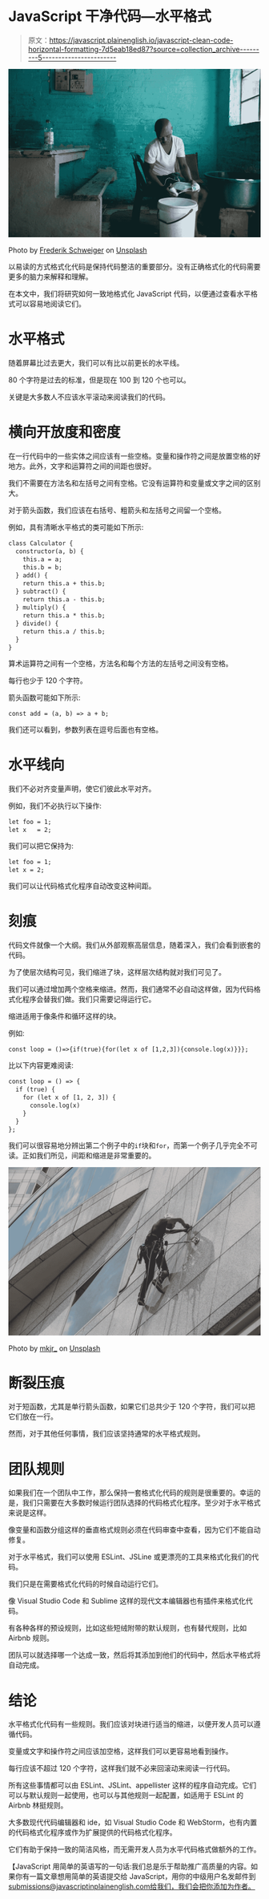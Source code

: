 # JavaScript 干净代码—水平格式

> 原文：<https://javascript.plainenglish.io/javascript-clean-code-horizontal-formatting-7d5eab18ed87?source=collection_archive---------5----------------------->

![](img/9fd7106e9070a2e91b7487936cc403ad.png)

Photo by [Frederik Schweiger](https://unsplash.com/@flschweiger?utm_source=medium&utm_medium=referral) on [Unsplash](https://unsplash.com?utm_source=medium&utm_medium=referral)

以易读的方式格式化代码是保持代码整洁的重要部分。没有正确格式化的代码需要更多的脑力来解释和理解。

在本文中，我们将研究如何一致地格式化 JavaScript 代码，以便通过查看水平格式可以容易地阅读它们。

# 水平格式

随着屏幕比过去更大，我们可以有比以前更长的水平线。

80 个字符是过去的标准，但是现在 100 到 120 个也可以。

关键是大多数人不应该水平滚动来阅读我们的代码。

# 横向开放度和密度

在一行代码中的一些实体之间应该有一些空格。变量和操作符之间是放置空格的好地方。此外，文字和运算符之间的间距也很好。

我们不需要在方法名和左括号之间有空格。它没有运算符和变量或文字之间的区别大。

对于箭头函数，我们应该在右括号、粗箭头和左括号之间留一个空格。

例如，具有清晰水平格式的类可能如下所示:

```
class Calculator {
  constructor(a, b) {
    this.a = a;
    this.b = b;
  } add() {
    return this.a + this.b;
  } subtract() {
    return this.a - this.b;
  } multiply() {
    return this.a * this.b;
  } divide() {
    return this.a / this.b;
  }
}
```

算术运算符之间有一个空格，方法名和每个方法的左括号之间没有空格。

每行也少于 120 个字符。

箭头函数可能如下所示:

```
const add = (a, b) => a + b;
```

我们还可以看到，参数列表在逗号后面也有空格。

# 水平线向

我们不必对齐变量声明，使它们彼此水平对齐。

例如，我们不必执行以下操作:

```
let foo = 1;
let x   = 2;
```

我们可以把它保持为:

```
let foo = 1;
let x = 2;
```

我们可以让代码格式化程序自动改变这种间距。

# 刻痕

代码文件就像一个大纲。我们从外部观察高层信息，随着深入，我们会看到嵌套的代码。

为了使层次结构可见，我们缩进了块，这样层次结构就对我们可见了。

我们可以通过增加两个空格来缩进。然而，我们通常不必自动这样做，因为代码格式化程序会替我们做。我们只需要记得运行它。

缩进适用于像条件和循环这样的块。

例如:

```
const loop = ()=>{if(true){for(let x of [1,2,3]){console.log(x)}}};
```

比以下内容更难阅读:

```
const loop = () => {
  if (true) {
    for (let x of [1, 2, 3]) {
      console.log(x)
    }
  }
};
```

我们可以很容易地分辨出第二个例子中的`if`块和`for`，而第一个例子几乎完全不可读。正如我们所见，间距和缩进是非常重要的。

![](img/0c805b115a1082322a9e82ea8c73b6d1.png)

Photo by [mkjr_](https://unsplash.com/@mkjr_?utm_source=medium&utm_medium=referral) on [Unsplash](https://unsplash.com?utm_source=medium&utm_medium=referral)

# 断裂压痕

对于短函数，尤其是单行箭头函数，如果它们总共少于 120 个字符，我们可以把它们放在一行。

然而，对于其他任何事情，我们应该坚持通常的水平格式规则。

# 团队规则

如果我们在一个团队中工作，那么保持一套格式化代码的规则是很重要的。幸运的是，我们只需要在大多数时候运行团队选择的代码格式化程序。至少对于水平格式来说是这样。

像变量和函数分组这样的垂直格式规则必须在代码审查中查看，因为它们不能自动修复。

对于水平格式，我们可以使用 ESLint、JSLine 或更漂亮的工具来格式化我们的代码。

我们只是在需要格式化代码的时候自动运行它们。

像 Visual Studio Code 和 Sublime 这样的现代文本编辑器也有插件来格式化代码。

有各种各样的预设规则，比如这些短绒附带的默认规则，也有替代规则，比如 Airbnb 规则。

团队可以就选择哪一个达成一致，然后将其添加到他们的代码中，然后水平格式将自动完成。

# 结论

水平格式化代码有一些规则。我们应该对块进行适当的缩进，以便开发人员可以遵循代码。

变量或文字和操作符之间应该加空格，这样我们可以更容易地看到操作。

每行应该不超过 120 个字符，这样我们就不必来回滚动来阅读一行代码。

所有这些事情都可以由 ESLint、JSLint、appellister 这样的程序自动完成。它们可以与默认规则一起使用，也可以与其他规则一起配置，如适用于 ESLint 的 Airbnb 林挺规则。

大多数现代代码编辑器和 ide，如 Visual Studio Code 和 WebStorm，也有内置的代码格式化程序或作为扩展提供的代码格式化程序。

它们有助于保持一致的简洁风格，而无需开发人员为水平代码格式做额外的工作。

【JavaScript 用简单的英语写的一句话:我们总是乐于帮助推广高质量的内容。如果你有一篇文章想用简单的英语提交给 JavaScript，用你的中级用户名发邮件到 submissions@javascriptinplainenglish.com[给我们，我们会把你添加为作者。](mailto:submissions@javascriptinplainenglish.com)
